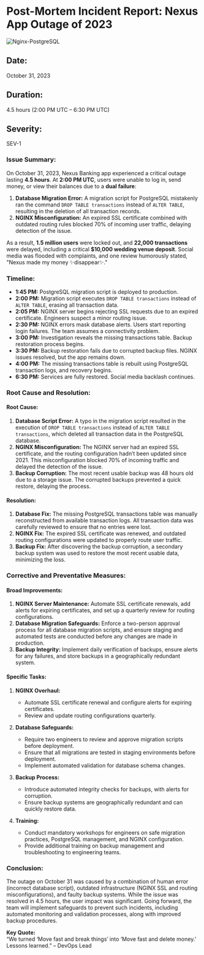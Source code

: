 # Post-Mortem Incident Report: Nexus App Outage of 2023

![Nginx-PostgreSQL](https://www.dropbox.com/scl/fi/d24o0nn7wypysny1owe4m/Nginx-PostgreSQL.png?rlkey=tfe5junq6eno7f59jxfwf2gw7&st=i6bo512f&raw=1)


## Date:
October 31, 2023

## Duration:
4.5 hours (2:00 PM UTC – 6:30 PM UTC)

## Severity:
SEV-1

### **Issue Summary:**

On October 31, 2023, Nexus Banking app experienced a critical outage lasting **4.5 hours**. At **2:00 PM UTC**, users were unable to log in, send money, or view their balances due to a **dual failure**:

1. **Database Migration Error:** A migration script for PostgreSQL mistakenly ran the command `DROP TABLE transactions` instead of `ALTER TABLE`, resulting in the deletion of all transaction records.
2. **NGINX Misconfiguration:** An expired SSL certificate combined with outdated routing rules blocked 70% of incoming user traffic, delaying detection of the issue.

As a result, **1.5 million users** were locked out, and **22,000 transactions** were delayed, including a critical **$10,000 wedding venue deposit**. Social media was flooded with complaints, and one review humorously stated, "Nexus made my money ✨disappear✨."

### **Timeline:**

- **1:45 PM:** PostgreSQL migration script is deployed to production.
- **2:00 PM:** Migration script executes `DROP TABLE transactions` instead of `ALTER TABLE`, erasing all transaction data.
- **2:05 PM:** NGINX server begins rejecting SSL requests due to an expired certificate. Engineers suspect a minor routing issue.
- **2:30 PM:** NGINX errors mask database alerts. Users start reporting login failures. The team assumes a connectivity problem.
- **3:00 PM:** Investigation reveals the missing transactions table. Backup restoration process begins.
- **3:30 PM:** Backup restoration fails due to corrupted backup files. NGINX issues resolved, but the app remains down.
- **4:00 PM:** The missing transactions table is rebuilt using PostgreSQL transaction logs, and recovery begins.
- **6:30 PM:** Services are fully restored. Social media backlash continues.

### **Root Cause and Resolution:**

#### **Root Cause:**
1. **Database Script Error:** A typo in the migration script resulted in the execution of `DROP TABLE transactions` instead of `ALTER TABLE transactions`, which deleted all transaction data in the PostgreSQL database.
2. **NGINX Misconfiguration:** The NGINX server had an expired SSL certificate, and the routing configuration hadn’t been updated since 2021. This misconfiguration blocked 70% of incoming traffic and delayed the detection of the issue.
3. **Backup Corruption:** The most recent usable backup was 48 hours old due to a storage issue. The corrupted backups prevented a quick restore, delaying the process.

#### **Resolution:**
1. **Database Fix:** The missing PostgreSQL transactions table was manually reconstructed from available transaction logs. All transaction data was carefully reviewed to ensure that no entries were lost.
2. **NGINX Fix:** The expired SSL certificate was renewed, and outdated routing configurations were updated to properly route user traffic.
3. **Backup Fix:** After discovering the backup corruption, a secondary backup system was used to restore the most recent usable data, minimizing the loss.

### **Corrective and Preventative Measures:**

#### **Broad Improvements:**
1. **NGINX Server Maintenance:** Automate SSL certificate renewals, add alerts for expiring certificates, and set up a quarterly review for routing configurations.
2. **Database Migration Safeguards:** Enforce a two-person approval process for all database migration scripts, and ensure staging and automated tests are conducted before any changes are made in production.
3. **Backup Integrity:** Implement daily verification of backups, ensure alerts for any failures, and store backups in a geographically redundant system.

#### **Specific Tasks:**
1. **NGINX Overhaul:**
   - Automate SSL certificate renewal and configure alerts for expiring certificates.
   - Review and update routing configurations quarterly.
   
2. **Database Safeguards:**
   - Require two engineers to review and approve migration scripts before deployment.
   - Ensure that all migrations are tested in staging environments before deployment.
   - Implement automated validation for database schema changes.
   
3. **Backup Process:**
   - Introduce automated integrity checks for backups, with alerts for corruption.
   - Ensure backup systems are geographically redundant and can quickly restore data.
   
4. **Training:**
   - Conduct mandatory workshops for engineers on safe migration practices, PostgreSQL management, and NGINX configuration.
   - Provide additional training on backup management and troubleshooting to engineering teams.

### **Conclusion:**

The outage on October 31 was caused by a combination of human error (incorrect database script), outdated infrastructure (NGINX SSL and routing misconfigurations), and faulty backup systems. While the issue was resolved in 4.5 hours, the user impact was significant. Going forward, the team will implement safeguards to prevent such incidents, including automated monitoring and validation processes, along with improved backup procedures.

**Key Quote:**  
“We turned ‘Move fast and break things’ into ‘Move fast and delete money.’ Lessons learned.” – DevOps Lead
